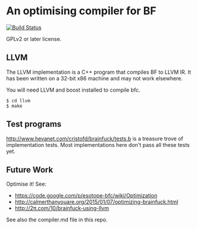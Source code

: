 # An optimising compiler for BF

[![Build Status](https://travis-ci.org/Wilfred/Bfc.svg?branch=master)](https://travis-ci.org/Wilfred/Bfc)

GPLv2 or later license.

## LLVM

The LLVM implementation is a C++ program that compiles BF to LLVM
IR. It has been written on a 32-bit x86 machine and may not work
elsewhere.

You will need LLVM and boost installed to compile bfc.

    $ cd llvm
    $ make

## Test programs

http://www.hevanet.com/cristofd/brainfuck/tests.b is a treasure trove
of implementation tests. Most implementations here don't pass all
these tests yet.

## Future Work

Optimise it! See:

* https://code.google.com/p/esotope-bfc/wiki/Optimization
* http://calmerthanyouare.org/2015/01/07/optimizing-brainfuck.html
* http://2π.com/10/brainfuck-using-llvm

See also the compiler.md file in this repo.
